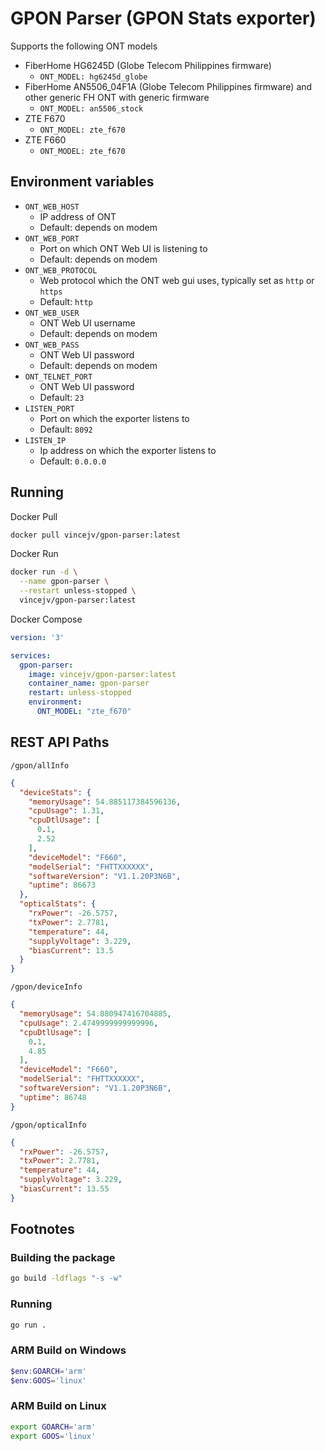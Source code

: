 # GPON Parser (GPON Stats exporter)

Supports the following ONT models

* FiberHome HG6245D (Globe Telecom Philippines firmware)
  * `ONT_MODEL: hg6245d_globe`
* FiberHome AN5506_04F1A (Globe Telecom Philippines firmware) and other generic FH ONT with generic firmware
  * `ONT_MODEL: an5506_stock`
* ZTE F670
  * `ONT_MODEL: zte_f670`
* ZTE F660
  * `ONT_MODEL: zte_f670`

## Environment variables
* `ONT_WEB_HOST`
  * IP address of ONT
  * Default: depends on modem
* `ONT_WEB_PORT`
  * Port on which ONT Web UI is listening to
  * Default: depends on modem
* `ONT_WEB_PROTOCOL`
  * Web protocol which the ONT web gui uses, typically set as `http` or `https`
  * Default: `http`
* `ONT_WEB_USER`
  * ONT Web UI username
  * Default: depends on modem
* `ONT_WEB_PASS`
  * ONT Web UI password
  * Default: depends on modem
* `ONT_TELNET_PORT`
  * ONT Web UI password
  * Default: `23`
* `LISTEN_PORT`
  * Port on which the exporter listens to
  * Default: `8092`
* `LISTEN_IP`
  * Ip address on which the exporter listens to
  * Default: `0.0.0.0`

## Running
Docker Pull
```sh
docker pull vincejv/gpon-parser:latest
```
Docker Run
```sh
docker run -d \
  --name gpon-parser \
  --restart unless-stopped \
  vincejv/gpon-parser:latest
```
Docker Compose
```yaml
version: '3'

services:
  gpon-parser:
    image: vincejv/gpon-parser:latest
    container_name: gpon-parser
    restart: unless-stopped
    environment:
      ONT_MODEL: "zte_f670"
```

## REST API Paths
`/gpon/allInfo`
```json
{
  "deviceStats": {
    "memoryUsage": 54.885117384596136,
    "cpuUsage": 1.31,
    "cpuDtlUsage": [
      0.1,
      2.52
    ],
    "deviceModel": "F660",
    "modelSerial": "FHTTXXXXXX",
    "softwareVersion": "V1.1.20P3N6B",
    "uptime": 86673
  },
  "opticalStats": {
    "rxPower": -26.5757,
    "txPower": 2.7781,
    "temperature": 44,
    "supplyVoltage": 3.229,
    "biasCurrent": 13.5
  }
}
```
`/gpon/deviceInfo`
```json
{
  "memoryUsage": 54.880947416704885,
  "cpuUsage": 2.4749999999999996,
  "cpuDtlUsage": [
    0.1,
    4.85
  ],
  "deviceModel": "F660",
  "modelSerial": "FHTTXXXXXX",
  "softwareVersion": "V1.1.20P3N6B",
  "uptime": 86748
}
```
`/gpon/opticalInfo`
```json
{
  "rxPower": -26.5757,
  "txPower": 2.7781,
  "temperature": 44,
  "supplyVoltage": 3.229,
  "biasCurrent": 13.55
}
```

## Footnotes

### Building the package
```sh
go build -ldflags "-s -w"
```

### Running
```sh
go run .
```

### ARM Build on Windows
```powershell
$env:GOARCH='arm'
$env:GOOS='linux'
```

### ARM Build on Linux
```sh
export GOARCH='arm'
export GOOS='linux'
```